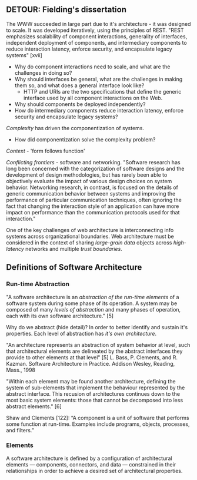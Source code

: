 ## DETOUR: Fielding's dissertation ##
The WWW succeeded in large part due to it's architecture - it was designed to scale. It was developed iteratively, using the principles of REST. "REST emphasizes scalability of component interactions, generality of interfaces,
independent deployment of components, and intermediary components to reduce
interaction latency, enforce security, and encapsulate legacy systems" [xvii]

 - Why do component interactions need to scale, and what are the challenges in doing so?
 - Why should interfaces be general, what are the challenges in making them so, and what does a general interface look like?
     + HTTP and URIs are the two specifications that define the generic interface used by all component interactions on the Web.
 - Why should components be deployed independently?
 - How do intermediary components reduce interaction latency, enforce security and encapsulate legacy systems?

*Complexity* has driven the componentization of systems.

 - How did componentization solve the complexity problem?

*Context* - 'form follows function'

*Conflicting frontiers* - software and networking. "Software research has long been concerned with the categorization of software designs and the development of design methodologies, but has rarely been able to objectively evaluate the impact of various design choices on system behavior. Networking research, in contrast, is focused on the details of generic communication behavior between systems and improving the performance of particular communication techniques, often ignoring the fact that changing the interaction style of an application can have more impact on performance than the communication protocols used for that interaction."

One of the key challenges of web architecture is interconnecting info systems across organizational boundaries. Web architecture must be considered in the context of sharing *large-grain data* objects across *high-latency* networks and multiple *trust boundaries*. 

## Definitions of Software Architecture ##

### Run-time Abstraction ###
"A software architecture is an *abstraction of the run-time elements* of a
software system during some phase of its operation. A system may be composed of many *levels of abstraction* and many phases of operation, each with its own software architecture." [5]

Why do we abstract (hide detail)? In order to better identify and sustain it's properties. Each level of abstraction has *it's own architecture*. 

"An architecture represents an abstraction of system behavior at level, such that architectural elements are delineated by the abstract interfaces they provide to other elements at that level" [5]
L. Bass, P. Clements, and R. Kazman. Software Architecture in Practice. Addison
Wesley, Reading, Mass., 1998

"Within each element may be found another architecture, defining the system of sub-elements that implement the behaviour represented by the abstract interface. This recusion of architectures continues down to the most basic system elements: those that cannot be decomposed into less abstract elements." [6]

Shaw and Clements [122]:
“A component is a unit of software that performs some function at run-time. Examples include programs, objects,  processes, and filters.”

### Elements ###
A software architecture is defined by a configuration of architectural elements — components, connectors, and data — constrained in their relationships in order to achieve a desired set of architectural properties.






















